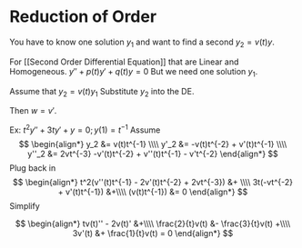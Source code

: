 # Reduction of Order
You have to know one solution $y_1$ and want to find a second $y_2 = v(t)y$.

For [[Second Order Differential Equation]] that are Linear and Homogeneous.
$y'' + p(t)y' + q(t)y = 0$
But we need one solution $y_1$.

Assume that $y_2 = v(t)y_1$ 
Substitute $y_2$ into the DE.

Then $w = v'$.

Ex: $t^2y'' + 3ty' + y = 0; y(1) = t^{-1}$
Assume 
$$
\begin{align*}
	y_2 &= v(t)t^{-1} \\\\
	y'_2 &= -v(t)t^{-2} + v'(t)t^{-1} \\\\
	y''_2 &= 2vt^{-3} -v'(t)t^{-2} + v''(t)t^{-1} - v't^{-2}
\end{align*}
$$  Plug back in
$$
	\begin{align*}
		t^2(v''(t)t^{-1} - 2v'(t)t^{-2} + 2vt^{-3}) &+ \\\\
		3t(-vt^{-2} + v'(t)t^{-1}) &+\\\\
		(v(t)t^{-1}) &= 0
	\end{align*}
$$
Simplify

$$
\begin{align*}
	tv(t)'' - 2v(t)' &+\\\\
	\frac{2}{t}v(t) &- \frac{3}{t}v(t) +\\\\
	3v'(t) &+ \frac{1}{t}v(t) = 0
\end{align*}
$$

